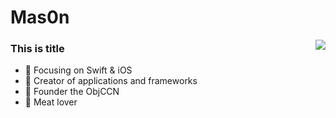 # Mas0n
<img align="right" src="https://github-readme-stats.vercel.app/api?username=Mas0nSun&show_icons=true&icon_color=CE1D2D&text_color=718096&bg_color=ffffff&hide_title=true" />

### This is title

- :orange_book: Focusing on Swift & iOS
- :hammer: Creator of applications and frameworks
- :ram: Founder the ObjCCN
- :meat_on_bone: Meat lover

